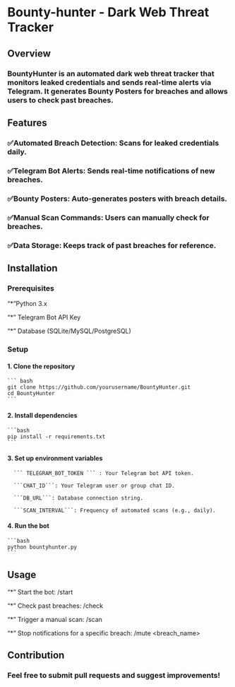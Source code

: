 # Bounty-hunter - Dark Web Threat Tracker

## Overview
### BountyHunter is an automated dark web threat tracker that monitors leaked credentials and sends real-time alerts via Telegram. It generates Bounty Posters for breaches and allows users to check past breaches.

## Features
### ✅Automated Breach Detection: Scans for leaked credentials daily.

### ✅Telegram Bot Alerts: Sends real-time notifications of new breaches.

### ✅Bounty Posters: Auto-generates posters with breach details.

### ✅Manual Scan Commands: Users can manually check for breaches.

### ✅Data Storage: Keeps track of past breaches for reference.

## Installation

### Prerequisites

  “*”Python 3.x

  “*” Telegram Bot API Key

  “*” Database (SQLite/MySQL/PostgreSQL)

  ### Setup

  #### 1. Clone the repository
    ``` bash 
    git clone https://github.com/yourusername/BountyHunter.git
    cd BountyHunter
    ```

  #### 2. Install dependencies
    ```bash
    pip install -r requirements.txt
    ```

  #### 3. Set up environment variables

      ``` TELEGRAM_BOT_TOKEN ``` : Your Telegram bot API token.

      ```CHAT_ID```: Your Telegram user or group chat ID.

      ```DB_URL```: Database connection string.

      ```SCAN_INTERVAL```: Frequency of automated scans (e.g., daily).

  #### 4. Run the bot
    ```bash
    python bountyhunter.py
    ```
## Usage

“*” Start the bot: /start

“*” Check past breaches: /check <email>

“*” Trigger a manual scan: /scan

“*” Stop notifications for a specific breach: /mute <breach_name>

## Contribution

  ### Feel free to submit pull requests and suggest improvements!







